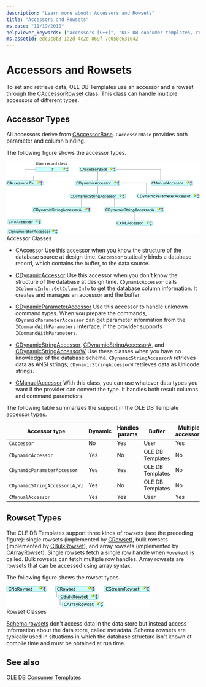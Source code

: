```yaml
---
description: "Learn more about: Accessors and Rowsets"
title: "Accessors and Rowsets"
ms.date: "11/19/2018"
helpviewer_keywords: ["accessors [C++]", "OLE DB consumer templates, rowset support", "OLE DB consumer templates, accessors", "rowsets [C++], accessing", "bulk rowsets", "CAccessorRowset class, accessor types", "single rowsets", "CArrayRowset class, accessors", "CBulkRowset class, accessors", "array rowsets", "CAccessorBase class", "CRowset class, accessors and rowsets", "accessors [C++], rowsets", "rowsets [C++], supported types"]
ms.assetid: edc9c8b3-1a2d-4c2d-869f-7e058c631042
---
```

# Accessors and Rowsets

To set and retrieve data, OLE DB Templates use an accessor and a rowset through the [CAccessorRowset](../../data/oledb/caccessorrowset-class.md) class. This class can handle multiple accessors of different types.

## Accessor Types

All accessors derive from [CAccessorBase](../../data/oledb/caccessorbase-class.md). `CAccessorBase` provides both parameter and column binding.

The following figure shows the accessor types.

![Diagram that shows the relationships between Accessor types.](../../data/oledb/media/vcaccessortypes.gif "Accessor types")<br/>
Accessor Classes

- [CAccessor](../../data/oledb/caccessor-class.md) Use this accessor when you know the structure of the database source at design time. `CAccessor` statically binds a database record, which contains the buffer, to the data source.

- [CDynamicAccessor](../../data/oledb/cdynamicaccessor-class.md) Use this accessor when you don't know the structure of the database at design time. `CDynamicAccessor` calls `IColumnsInfo::GetColumnInfo` to get the database column information. It creates and manages an accessor and the buffer.

- [CDynamicParameterAccessor](../../data/oledb/cdynamicparameteraccessor-class.md) Use this accessor to handle unknown command types. When you prepare the commands, `CDynamicParameterAccessor` can get parameter information from the `ICommandWithParameters` interface, if the provider supports `ICommandWithParameters`.

- [CDynamicStringAccessor](../../data/oledb/cdynamicstringaccessor-class.md), [CDynamicStringAccessorA](../../data/oledb/cdynamicstringaccessora-class.md), and [CDynamicStringAccessorW](../../data/oledb/cdynamicstringaccessorw-class.md) Use these classes when you have no knowledge of the database schema. `CDynamicStringAccessorA` retrieves data as ANSI strings; `CDynamicStringAccessorW` retrieves data as Unicode strings.

- [CManualAccessor](../../data/oledb/cmanualaccessor-class.md) With this class, you can use whatever data types you want if the provider can convert the type. It handles both result columns and command parameters.

The following table summarizes the support in the OLE DB Template accessor types.

|Accessor type|Dynamic|Handles params|Buffer|Multiple accessors|
|-------------------|-------------|--------------------|------------|------------------------|
|`CAccessor`|No|Yes|User|Yes|
|`CDynamicAccessor`|Yes|No|OLE DB Templates|No|
|`CDynamicParameterAccessor`|Yes|Yes|OLE DB Templates|No|
|`CDynamicStringAccessor[A,W]`|Yes|No|OLE DB Templates|No|
|`CManualAccessor`|Yes|Yes|User|Yes|

## Rowset Types

The OLE DB Templates support three kinds of rowsets (see the preceding figure): single rowsets (implemented by [CRowset](../../data/oledb/crowset-class.md)), bulk rowsets (implemented by [CBulkRowset](../../data/oledb/cbulkrowset-class.md)), and array rowsets (implemented by [CArrayRowset](../../data/oledb/carrayrowset-class.md)). Single rowsets fetch a single row handle when `MoveNext` is called. Bulk rowsets can fetch multiple row handles. Array rowsets are rowsets that can be accessed using array syntax.

The following figure shows the rowset types.

![Diagram that shows the relationships between Rowset types.](../../data/oledb/media/vcrowsettypes.gif "RowsetType graphic")<br/>
Rowset Classes

[Schema rowsets](../../data/oledb/obtaining-metadata-with-schema-rowsets.md) don't access data in the data store but instead access information about the data store, called metadata. Schema rowsets are typically used in situations in which the database structure isn't known at compile time and must be obtained at run time.

## See also

[OLE DB Consumer Templates](../../data/oledb/ole-db-consumer-templates-cpp.md)
